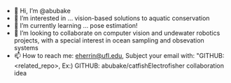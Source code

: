 - 👋 Hi, I’m @abubake
- 👀 I’m interested in ... vision-based solutions to aquatic conservation
- 🌱 I’m currently learning ... pose estimation!
- 💞️ I’m looking to collaborate on computer vision and undewater robotics projects, with a special interest in ocean sampling and obsevation systems
- 📫 How to reach me: eherrin@ufl.edu, Subject your email with: "GITHUB: <related_repo>, <two-three word summary of what you are emailing about>
  Ex:) GITHUB: abubake/catfishElectrofisher collaboration idea

<!---
abubake/abubake is a ✨ special ✨ repository because its `README.md` (this file) appears on your GitHub profile.
You can click the Preview link to take a look at your changes.
--->
